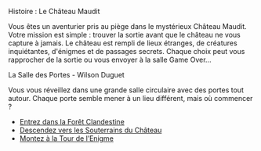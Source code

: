 Histoire : Le Château Maudit

Vous êtes un aventurier pris au piège dans le mystérieux Château Maudit.
Votre mission est simple : trouver la sortie avant que le château ne vous capture à jamais.
Le château est rempli de lieux étranges, de créatures inquiétantes, d'énigmes et de passages secrets.
Chaque choix peut vous rapprocher de la sortie ou vous envoyer à la salle Game Over...

La Salle des Portes - Wilson Duguet

Vous vous réveillez dans une grande salle circulaire avec des portes tout autour. Chaque porte semble mener à un lieu différent, mais où commencer ?

- [Entrez dans la Forêt Clandestine](https://github.com/WilsonUCA/Labyrinthe-sens-dessus-dessous/blob/main/La%20For%C3%AAt%20Clandestine.md)
- [Descendez vers les Souterrains du Château](https://github.com/WilsonUCA/Labyrinthe-sens-dessus-dessous/blob/main/Les%20Souterrains%20du%20Ch%C3%A2teau.md)
- [Montez à la Tour de l’Enigme](https://github.com/WilsonUCA/Labyrinthe-sens-dessus-dessous/blob/main/La%20Tour%20de%20l%E2%80%99Enigme.md)